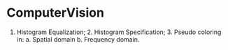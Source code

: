 # ComputerVision
1. Histogram Equalization; 2. Histogram Specification; 3. Pseudo coloring in:      a. Spatial domain      b. Frequency domain.

